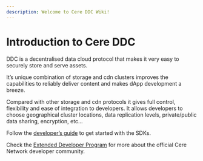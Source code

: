 ```yaml
---
description: Welcome to Cere DDC Wiki!
---
```


# Introduction to Cere DDC

DDC is a decentralised data cloud protocol that makes it very easy to securely store and serve assets.

It’s unique combination of storage and cdn clusters improves the capabilities to reliably deliver content and makes dApp development a breeze.

Compared with other storage and cdn protocols it gives full control, flexibility and ease of integration to developers. It allows developers to choose geographical cluster locations, data replication levels, private/public data sharing, encryption, etc…

Follow the [developer’s guide](ddc/developer-guide) to get started with the SDKs.

Check the [Extended Developer Program](edp/overview) for more about the official Cere Network developer community.
